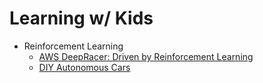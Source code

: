 # Learning w/ Kids
* Reinforcement Learning
  * [AWS DeepRacer: Driven by Reinforcement Learning](https://www.aws.training/Details/eLearning?id=32143)
  * [DIY Autonomous Cars](https://diyrobocars.com/)
